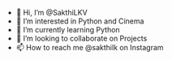- 👋 Hi, I’m @SakthiLKV
- 👀 I’m interested in Python and Cinema
- 🌱 I’m currently learning Python
- 💞️ I’m looking to collaborate on Projects
- 📫 How to reach me @sakthilk on Instagram

<!---
SakthiLK/SakthiLK is a ✨ special ✨ repository because its `README.md` (this file) appears on your GitHub profile.
You can click the Preview link to take a look at your changes.
--->
